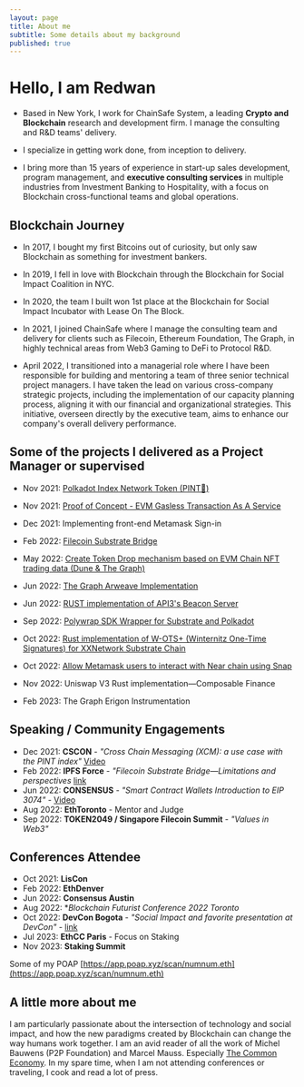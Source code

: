 ```yaml
---
layout: page
title: About me
subtitle: Some details about my background
published: true
---
```

# Hello, I am Redwan

- Based in New York, I work for ChainSafe System, a leading **Crypto and Blockchain** research and development firm. I manage the consulting and R&D teams' delivery.
- I specialize in getting work done, from inception to delivery.

- I bring more than 15 years of experience in start-up sales development, program management, and **executive consulting services** in multiple industries from Investment Banking to Hospitality, with a focus on Blockchain cross-functional teams and global operations.

## Blockchain Journey
- In 2017, I bought my first Bitcoins out of curiosity, but only saw Blockchain as something for investment bankers.
- In 2019, I fell in love with Blockchain through the Blockchain for Social Impact Coalition in NYC.
- In 2020, the team I built won 1st place at the Blockchain for Social Impact Incubator with Lease On The Block.
- In 2021, I joined ChainSafe where I manage the consulting team and delivery for clients such as Filecoin, Ethereum Foundation, The Graph, in highly technical areas from Web3 Gaming to DeFi to Protocol R&D.

- April 2022, I transitioned into a managerial role where I have been responsible for building and mentoring a team of three senior technical project managers. I have taken the lead on various cross-company strategic projects, including the implementation of our capacity planning process, aligning it with our financial and organizational strategies. This initiative, overseen directly by the executive team, aims to enhance our company's overall delivery performance.

## Some of the projects I delivered as a Project Manager or supervised
- Nov 2021: [Polkadot Index Network Token (PINT🍺)](https://github.com/ChainSafe/PINT)
- Nov 2021: [Proof of Concept - EVM Gasless Transaction As A Service](https://github.com/ChainSafe/gts-client/tree/635a96556c75c042cc6296ba1bd7129895e12705 "Private Repo")
- Dec 2021: Implementing front-end Metamask Sign-in 

- Feb 2022: [Filecoin Substrate Bridge](https://github.com/ChainSafe/filecoindot)
- May 2022: [Create Token Drop mechanism based on EVM Chain NFT trading data (Dune & The Graph)](https://github.com/ChainSafe/palm-droptics/tree/a8a0c49875abeb610b64fe41f3a85b94c858b60e "Private Repo")
- Jun 2022: [The Graph Arweave Implementation](https://github.com/graphprotocol/thegarii)
- Jun 2022: [RUST implementation of API3's Beacon Server](https://github.com/ChainSafe/api3-rust)
- Sep 2022: [Polywrap SDK Wrapper for Substrate and Polkadot](https://github.com/ChainSafe/integrations)
- Oct 2022: [Rust implementation of W-OTS+ (Winternitz One-Time Signatures) for XXNetwork Substrate Chain](https://github.com/ChainSafe/xx-primitives)
- Oct 2022: [Allow Metamask users to interact with Near chain using Snap](https://github.com/ChainSafe/near-snap) 
- Nov 2022: Uniswap V3 Rust implementation—Composable Finance

- Feb 2023: The Graph Erigon Instrumentation

## Speaking / Community Engagements
- Dec 2021: **CSCON** - *"Cross Chain Messaging (XCM): a use case with the PINT index"* [Video](https://www.youtube.com/watch?v=s-f2JJk4Q44&t=35s)
- Feb 2022: **IPFS Force** - *"Filecoin Substrate Bridge—Limitations and perspectives* [link](https://twitter.com/force_ipfs/status/1480879442767474692?s=20)
- Jun 2022: **CONSENSUS** - *"Smart Contract Wallets Introduction to EIP 3074"* - [Video](https://youtu.be/jHB-k6H5T0k?t=528)
- Aug 2022: **EthToronto** - Mentor and Judge
- Sep 2022: **TOKEN2049 / Singapore Filecoin Summit** - *"Values in Web3"*

## Conferences Attendee
- Oct 2021: **LisCon**
- Feb 2022: **EthDenver**
- Jun 2022: **Consensus Austin**
- Aug 2022: **Blockchain Futurist Conference 2022 Toronto*
- Oct 2022: **DevCon Bogota** - *"Social Impact and favorite presentation at DevCon"* - [link](https://docs.google.com/document/d/1y4Yn9OQsxYx5eHBO8uqbTQ9gZqhIjKsiwvnVFZ-giQY/edit?usp=sharing)
- Jul 2023: **EthCC Paris** - Focus on Staking 
- Nov 2023: **Staking Summit**

Some of my POAP [https://app.poap.xyz/scan/numnum.eth](https://app.poap.xyz/scan/numnum.eth)

## A little more about me
I am particularly passionate about the intersection of technology and social impact, and how the new paradigms created by Blockchain can change the way humans work together. I am an avid reader of all the work of Michel Bauwens (P2P Foundation) and Marcel Mauss. Especially [The Common Economy](https://wiki.p2pfoundation.net/Introduction_to_Commons_Economics). 
In my spare time, when I am not attending conferences or traveling, I cook and read a lot of press.

